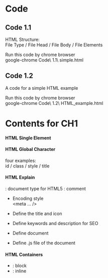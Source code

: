 # Code

## Code 1.1
HTML Structure:  
File Type / File Head / File Body / File Elements

Run this code by chrome browser  
    google-chrome Code\ 1.1\ simple.html

## Code 1.2 
A code for a simple HTML example

Run this code by chrome browser  
    google-chrome Code\ 1.2\ HTML_example.html


# Contents for CH1

#### HTML Single Element
<meta charset="UTF-8">  
<imag src="a.jpg" width="100" height="200" />  
<link rel="stylesheet" type="text/css" href="some.css">  

#### HTML Global Character
four examples:  
id / class / style / title

#### HTML Explain
<!doctype>: document type for HTML5  
<!---->: comment  

* Encoding style   
<meta ... />  

* Define the title and icon
<title>...</title>  
<link rel="..." type="..." />

* Define keywords and description for SEO
<meta name="..." content="..." />

* Define document
<link rel="..." type="..." href="..." />  
<style type="...">... </style>

* Define .js file of the document
<script type="..." src="..."></script>

#### HTML Containers
- <div>: block
- <inline>: inline